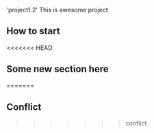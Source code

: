 'project1.2' 
This is awesome project
## How to start
<<<<<<< HEAD
## Some new section here
=======
## Conflict
>>>>>>> conflict
